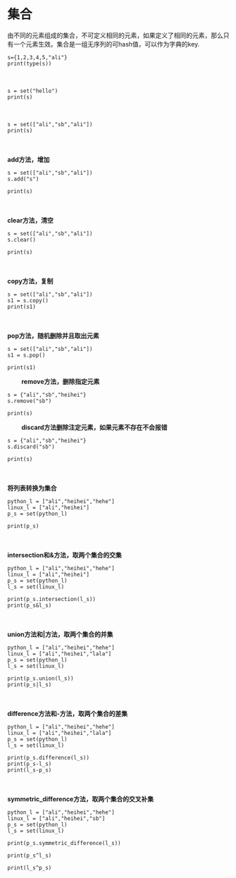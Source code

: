 ﻿# 集合


由不同的元素组成的集合，不可定义相同的元素，如果定义了相同的元素，那么只有一个元素生效。集合是一组无序列的可hash值，可以作为字典的key.

    s={1,2,3,4,5,"ali"}
    print(type(s))
　　


    s = set("hello")
    print(s)
　　


    s = set(["ali","sb","ali"])
    print(s)
　　

**add方法，增加**

    s = set(["ali","sb","ali"])
    s.add("s")
    
    print(s)
　　

**clear方法，清空**

    s = set(["ali","sb","ali"])
    s.clear()
    
    print(s)
　　

**copy方法，复制**

    s = set(["ali","sb","ali"])
    s1 = s.copy()
    print(s1)
　　

**pop方法，随机删除并且取出元素**

    s = set(["ali","sb","ali"])
    s1 = s.pop()
    
    print(s1)
　　
**remove方法，删除指定元素**

    s = {"ali","sb","heihei"}
    s.remove("sb")
    
    print(s)
　　
**discard方法删除注定元素，如果元素不存在不会报错**

    s = {"ali","sb","heihei"}
    s.discard("sb")
    
    print(s)
　　

**将列表转换为集合**

    python_l = ["ali","heihei","hehe"]
    linux_l = ["ali","heihei"]
    p_s = set(python_l)
    
    print(p_s)
　　

**intersection和&方法，取两个集合的交集**

    python_l = ["ali","heihei","hehe"]
    linux_l = ["ali","heihei"]
    p_s = set(python_l)
    l_s = set(linux_l)
    
    print(p_s.intersection(l_s))
    print(p_s&l_s)
　　

**union方法和|方法，取两个集合的并集**

    python_l = ["ali","heihei","hehe"]
    linux_l = ["ali","heihei","lala"]
    p_s = set(python_l)
    l_s = set(linux_l)
    
    print(p_s.union(l_s))
    print(p_s|l_s)
　　

 
**difference方法和-方法，取两个集合的差集**

    python_l = ["ali","heihei","hehe"]
    linux_l = ["ali","heihei","lala"]
    p_s = set(python_l)
    l_s = set(linux_l)
    
    print(p_s.difference(l_s))
    print(p_s-l_s)
    print(l_s-p_s)
　　

**symmetric_difference方法，取两个集合的交叉补集**


    python_l = ["ali","heihei","hehe"]
    linux_l = ["ali","heihei","sb"]
    p_s = set(python_l)
    l_s = set(linux_l)
    
    print(p_s.symmetric_difference(l_s))
    
    print(p_s^l_s)
    
    print(l_s^p_s)





